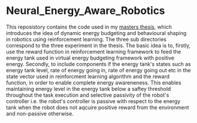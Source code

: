 # Neural_Energy_Aware_Robotics

This reposistory contains the code used in my [masters thesis](http://essay.utwente.nl/88729/1/Chaturvedi_MA_EEMCs.pdf), which introduces the idea of dynamic energy budgeting and behavioural shaping in robotics using reinforcement learning. The three sub directories correspond to the three experiment in the thesis.
The basic idea is to, firstly, use the reward function in reinforcement learning framework to feed the energy tank used in virtual energy budgeting framework with positive energy. Secondly, to include components if the energy tank's states such as energy tank level, rate of energy going in, rate of energy going out etc in the state vector used in reinforcment learning algorithm and the reward function, in order to enable complete energy awareneness. This enables maintaining energy level in the energy tank below a saftey threshold throughout the task execution and selective passivity of the robot's controller i.e. the robot's controller is passive with respect to the energy tank when the robot does not aqcuire positive reward from the environment and non-passive otherwise.      

